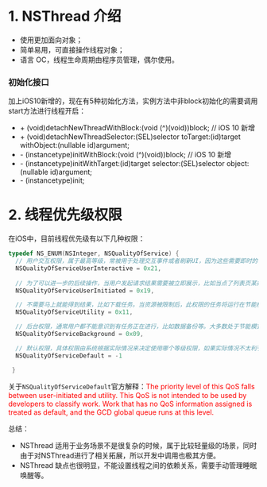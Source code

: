 # 1. NSThread 介绍

- 使用更加面向对象；
- 简单易用，可直接操作线程对象；
- 语言 OC，线程生命周期由程序员管理，偶尔使用。

### 初始化接口

加上iOS10新增的，现在有5种初始化方法，实例方法中非block初始化的需要调用start方法进行线程开启：

- \+ (void)detachNewThreadWithBlock:(void (^)(void))block; // iOS 10 新增
- \+ (void)detachNewThreadSelector:(SEL)selector toTarget:(id)target withObject:(nullable id)argument;
- \- (instancetype)initWithBlock:(void (^)(void))block; // iOS 10 新增
- \- (instancetype)initWithTarget:(id)target selector:(SEL)selector object:(nullable id)argument;
- \- (instancetype)init;



# 2. 线程优先级权限

在iOS中，目前线程优先级有以下几种权限：

```objective-c
typedef NS_ENUM(NSInteger, NSQualityOfService) {
  // 用户交互权限，属于最高等级，常被用于处理交互事件或者刷新UI，因为这些需要即时的
  NSQualityOfServiceUserInteractive = 0x21,
  
  // 为了可以进一步的后续操作，当用户发起请求结果需要被立即展示，比如当点了列表页某条信息后需要立即加载详情信息
  NSQualityOfServiceUserInitiated = 0x19,

  // 不需要马上就能得到结果，比如下载任务。当资源被限制后，此权限的任务将运行在节能模式下以提供更多资源给更高的优先级任务
  NSQualityOfServiceUtility = 0x11,

  // 后台权限，通常用户都不能意识到有任务正在进行，比如数据备份等。大多数处于节能模式下，需要把资源让出来给更高的优先级任务
  NSQualityOfServiceBackground = 0x09,

  // 默认权限，具体权限由系统根据实际情况来决定使用哪个等级权限，如果实际情况不太利于决定使用何种权限，则从UserInitiated和Utility之间选一个权限并使用
  NSQualityOfServiceDefault = -1

 }

```

关于`NSQualityOfServiceDefault`官方解释：<font color='red'>The priority level of this QoS falls between user-initiated and utility. This QoS is not intended to be used by developers to classify work. Work that has no QoS information assigned is treated as default, and the GCD global queue runs at this level.</font>

总结：

- NSThread 适用于业务场景不是很复杂的时候，属于比较轻量级的场景，同时由于对NSThread进行了相关拓展，所以开发中调用也极其方便。
- NSThread 缺点也很明显，不能设置线程之间的依赖关系，需要手动管理睡眠唤醒等。
